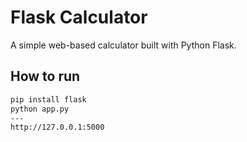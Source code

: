 # Flask Calculator

A simple web-based calculator built with Python Flask.

## How to run

```bash
pip install flask
python app.py
---
http://127.0.0.1:5000
